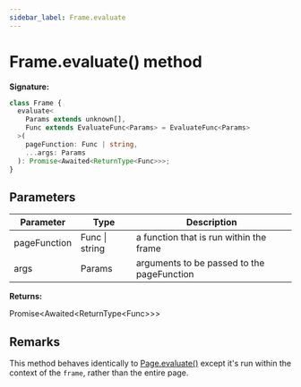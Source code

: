 ```yaml
---
sidebar_label: Frame.evaluate
---
```


# Frame.evaluate() method

**Signature:**

```typescript
class Frame {
  evaluate<
    Params extends unknown[],
    Func extends EvaluateFunc<Params> = EvaluateFunc<Params>
  >(
    pageFunction: Func | string,
    ...args: Params
  ): Promise<Awaited<ReturnType<Func>>>;
}
```

## Parameters

| Parameter    | Type           | Description                                |
| ------------ | -------------- | ------------------------------------------ |
| pageFunction | Func \| string | a function that is run within the frame    |
| args         | Params         | arguments to be passed to the pageFunction |

**Returns:**

Promise&lt;Awaited&lt;ReturnType&lt;Func&gt;&gt;&gt;

## Remarks

This method behaves identically to [Page.evaluate()](./puppeteer.page.evaluate.md) except it's run within the context of the `frame`, rather than the entire page.
